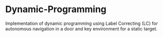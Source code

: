 # Dynamic-Programming
Implementation of dynamic programming using Label Correcting (LC) for autonomous navigation in a door and key environment for a static target.
